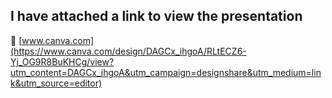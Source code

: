 **I have attached a link to view the presentation** 
---

:link: [www.canva.com](https://www.canva.com/design/DAGCx_ihgoA/RLtECZ6-Yj_OG9R8BuKHCg/view?utm_content=DAGCx_ihgoA&utm_campaign=designshare&utm_medium=link&utm_source=editor)
